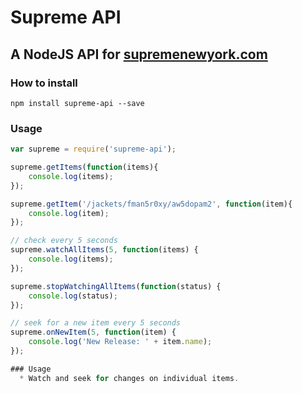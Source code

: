 # Supreme API
## A NodeJS API for [supremenewyork.com](http://www.supremenewyork.com/)

### How to install
```npm install supreme-api --save```  

### Usage
```javascript
var supreme = require('supreme-api');

supreme.getItems(function(items){
    console.log(items);
});

supreme.getItem('/jackets/fman5r0xy/aw5dopam2', function(item){
    console.log(item);
});

// check every 5 seconds
supreme.watchAllItems(5, function(items) {
    console.log(items);
});

supreme.stopWatchingAllItems(function(status) {
    console.log(status);
});

// seek for a new item every 5 seconds
supreme.onNewItem(5, function(item) {
    console.log('New Release: ' + item.name);
});

### Usage
  * Watch and seek for changes on individual items. 

```
